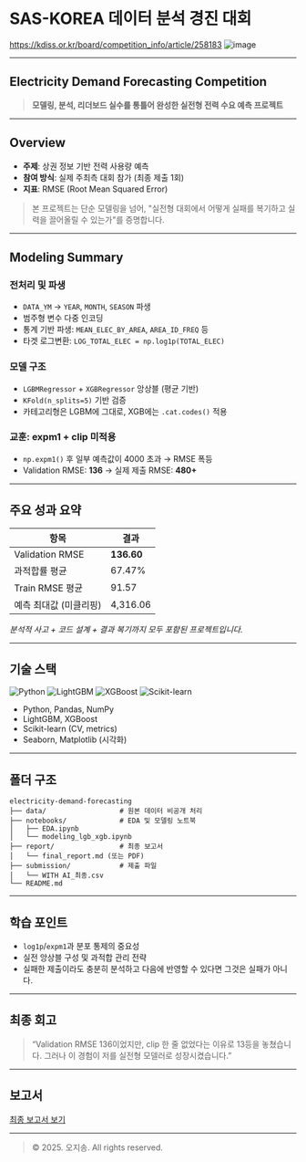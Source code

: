 # SAS-KOREA 데이터 분석 경진 대회
https://kdiss.or.kr/board/competition_info/article/258183
![image](https://github.com/user-attachments/assets/f3283bb6-e177-49ba-9142-931673b8fabd)

---

## Electricity Demand Forecasting Competition

> **모델링, 분석, 리더보드 실수를 통틀어 완성한 실전형 전력 수요 예측 프로젝트**

---

## Overview

* **주제**: 상권 정보 기반 전력 사용량 예측
* **참여 방식**: 실제 주최측 대회 참가 (최종 제출 1회)
* **지표**: RMSE (Root Mean Squared Error)

> 본 프로젝트는 단순 모델링을 넘어, "실전형 대회에서 어떻게 실패를 복기하고 실력을 끌어올릴 수 있는가"를 증명합니다.

---

## Modeling Summary

### 전처리 및 파생

* `DATA_YM` → `YEAR`, `MONTH`, `SEASON` 파생
* 범주형 변수 다중 인코딩
* 통계 기반 파생: `MEAN_ELEC_BY_AREA`, `AREA_ID_FREQ` 등
* 타겟 로그변환: `LOG_TOTAL_ELEC = np.log1p(TOTAL_ELEC)`

### 모델 구조

* `LGBMRegressor` + `XGBRegressor` 앙상블 (평균 기반)
* `KFold(n_splits=5)` 기반 검증
* 카테고리형은 LGBM에 그대로, XGB에는 `.cat.codes()` 적용

### 교훈: expm1 + clip 미적용

* `np.expm1()` 후 일부 예측값이 4000 초과 → RMSE 폭등
* Validation RMSE: **136** → 실제 제출 RMSE: **480+**

---

## 주요 성과 요약

| 항목              | 결과         |
| --------------- | ---------- |
| Validation RMSE | **136.60** |
| 과적합률 평균         | 67.47%     |
| Train RMSE 평균   | 91.57      |
| 예측 최대값 (미클리핑)   | 4,316.06   |

 *분석적 사고 + 코드 설계 + 결과 복기까지 모두 포함된 프로젝트입니다.*

---

## 기술 스택

![Python](https://img.shields.io/badge/Python-3.10-blue)
![LightGBM](https://img.shields.io/badge/LightGBM-ensemble-green)
![XGBoost](https://img.shields.io/badge/XGBoost-regression-orange)
![Scikit-learn](https://img.shields.io/badge/sklearn-cv-lightgrey)

* Python, Pandas, NumPy
* LightGBM, XGBoost
* Scikit-learn (CV, metrics)
* Seaborn, Matplotlib (시각화)

---

## 폴더 구조

```
electricity-demand-forecasting
├── data/                  # 원본 데이터 비공개 처리
├── notebooks/             # EDA 및 모델링 노트북
│   ├── EDA.ipynb
│   └── modeling_lgb_xgb.ipynb
├── report/                # 최종 보고서
│   └── final_report.md (또는 PDF)
├── submission/            # 제출 파일
│   └── WITH AI_최종.csv
└── README.md
```

---

## 학습 포인트

* `log1p`/`expm1`과 분포 통제의 중요성
* 실전 앙상블 구성 및 과적합 관리 전략
* 실패한 제출이라도 충분히 분석하고 다음에 반영할 수 있다면 그것은 실패가 아니다.

---

## 최종 회고

> “Validation RMSE 136이었지만, clip 한 줄 없었다는 이유로 13등을 놓쳤습니다. 그러나 이 경험이 저를 실전형 모델러로 성장시켰습니다.”

---

## 보고서

[최종 보고서 보기](./report/final_report.md)

---

> © 2025. 오지송. All rights reserved.
